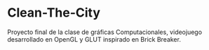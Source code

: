 Clean-The-City
==============

Proyecto final de la clase de gráficas Computacionales, videojuego desarrollado en OpenGL y GLUT inspirado en Brick Breaker.
